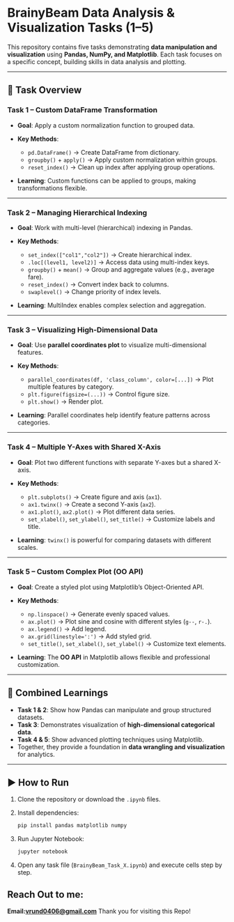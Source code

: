 # BrainyBeam Data Analysis & Visualization Tasks (1–5)

This repository contains five tasks demonstrating **data manipulation and visualization** using **Pandas, NumPy, and Matplotlib**.
Each task focuses on a specific concept, building skills in data analysis and plotting.

---

## 📑 Task Overview

### **Task 1 – Custom DataFrame Transformation**

* **Goal**: Apply a custom normalization function to grouped data.
* **Key Methods**:

  * `pd.DataFrame()` → Create DataFrame from dictionary.
  * `groupby()` + `apply()` → Apply custom normalization within groups.
  * `reset_index()` → Clean up index after applying group operations.
* **Learning**: Custom functions can be applied to groups, making transformations flexible.

---

### **Task 2 – Managing Hierarchical Indexing**

* **Goal**: Work with multi-level (hierarchical) indexing in Pandas.
* **Key Methods**:

  * `set_index(["col1","col2"])` → Create hierarchical index.
  * `.loc[(level1, level2)]` → Access data using multi-index keys.
  * `groupby()` + `mean()` → Group and aggregate values (e.g., average fare).
  * `reset_index()` → Convert index back to columns.
  * `swaplevel()` → Change priority of index levels.
* **Learning**: MultiIndex enables complex selection and aggregation.

---

### **Task 3 – Visualizing High-Dimensional Data**

* **Goal**: Use **parallel coordinates plot** to visualize multi-dimensional features.
* **Key Methods**:

  * `parallel_coordinates(df, 'class_column', color=[...])` → Plot multiple features by category.
  * `plt.figure(figsize=(...))` → Control figure size.
  * `plt.show()` → Render plot.
* **Learning**: Parallel coordinates help identify feature patterns across categories.

---

### **Task 4 – Multiple Y-Axes with Shared X-Axis**

* **Goal**: Plot two different functions with separate Y-axes but a shared X-axis.
* **Key Methods**:

  * `plt.subplots()` → Create figure and axis (`ax1`).
  * `ax1.twinx()` → Create a second Y-axis (`ax2`).
  * `ax1.plot()`, `ax2.plot()` → Plot different data series.
  * `set_xlabel()`, `set_ylabel()`, `set_title()` → Customize labels and title.
* **Learning**: `twinx()` is powerful for comparing datasets with different scales.

---

### **Task 5 – Custom Complex Plot (OO API)**

* **Goal**: Create a styled plot using Matplotlib’s Object-Oriented API.
* **Key Methods**:

  * `np.linspace()` → Generate evenly spaced values.
  * `ax.plot()` → Plot sine and cosine with different styles (`g--`, `r-.`).
  * `ax.legend()` → Add legend.
  * `ax.grid(linestyle=':')` → Add styled grid.
  * `set_title()`, `set_xlabel()`, `set_ylabel()` → Customize text elements.
* **Learning**: The **OO API** in Matplotlib allows flexible and professional customization.

---

## 🚀 Combined Learnings

* **Task 1 & 2**: Show how Pandas can manipulate and group structured datasets.
* **Task 3**: Demonstrates visualization of **high-dimensional categorical data**.
* **Task 4 & 5**: Show advanced plotting techniques using Matplotlib.
* Together, they provide a foundation in **data wrangling and visualization** for analytics.

---

## ▶️ How to Run

1. Clone the repository or download the `.ipynb` files.
2. Install dependencies:

   ```bash
   pip install pandas matplotlib numpy
   ```
3. Run Jupyter Notebook:

   ```bash
   jupyter notebook
   ```
4. Open any task file (`BrainyBeam_Task_X.ipynb`) and execute cells step by step.

## Reach Out to me:
**Email:vrund0406@gmail.com**
Thank you for visiting this Repo!
